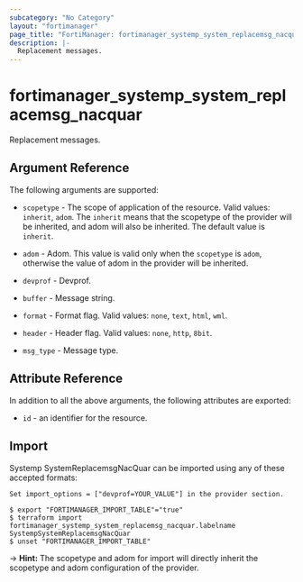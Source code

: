 ```yaml
---
subcategory: "No Category"
layout: "fortimanager"
page_title: "FortiManager: fortimanager_systemp_system_replacemsg_nacquar"
description: |-
  Replacement messages.
---
```


# fortimanager_systemp_system_replacemsg_nacquar
Replacement messages.

## Argument Reference


The following arguments are supported:

* `scopetype` - The scope of application of the resource. Valid values: `inherit`, `adom`. The `inherit` means that the scopetype of the provider will be inherited, and adom will also be inherited. The default value is `inherit`.
* `adom` - Adom. This value is valid only when the `scopetype` is `adom`, otherwise the value of adom in the provider will be inherited.
* `devprof` - Devprof.

* `buffer` - Message string.
* `format` - Format flag. Valid values: `none`, `text`, `html`, `wml`.

* `header` - Header flag. Valid values: `none`, `http`, `8bit`.

* `msg_type` - Message type.


## Attribute Reference

In addition to all the above arguments, the following attributes are exported:
* `id` - an identifier for the resource.

## Import

Systemp SystemReplacemsgNacQuar can be imported using any of these accepted formats:
```
Set import_options = ["devprof=YOUR_VALUE"] in the provider section.

$ export "FORTIMANAGER_IMPORT_TABLE"="true"
$ terraform import fortimanager_systemp_system_replacemsg_nacquar.labelname SystempSystemReplacemsgNacQuar
$ unset "FORTIMANAGER_IMPORT_TABLE"
```
-> **Hint:** The scopetype and adom for import will directly inherit the scopetype and adom configuration of the provider.
